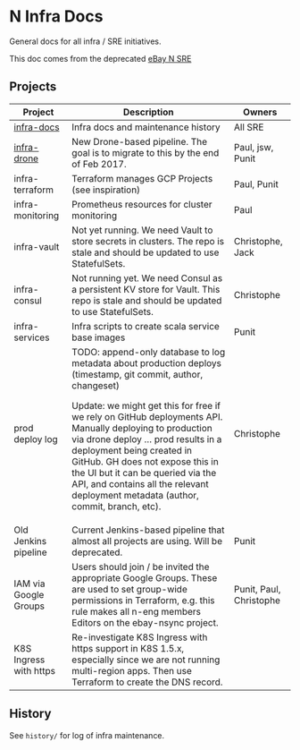 # N Infra Docs

General docs for all infra / SRE initiatives.

This doc comes from the deprecated [eBay N
SRE](https://docs.google.com/document/d/1eyxFFPYLIZrxU2UX38-2z09OGTgKo5Y53kLKPJpjIr4/edit#)

## Projects

Project | Description | Owners
------- | ----------- | ------
[infra-docs](/N/infra-docs) | Infra docs and maintenance history | All SRE
[infra-drone](/N/infra-drone) | New Drone-based pipeline. The goal is to migrate to this by the end of Feb 2017.|Paul, jsw, Punit
infra-terraform|Terraform manages GCP Projects (see inspiration)|Paul, Punit
infra-monitoring|Prometheus resources for cluster monitoring|Paul
infra-vault|Not yet running. We need Vault to store secrets in clusters. The repo is stale and should be updated to use StatefulSets.|Christophe, Jack
infra-consul|Not running yet. We need Consul as a persistent KV store for Vault. This repo is stale and should be updated to use StatefulSets.|Christophe
infra-services|Infra scripts to create scala service base images|Punit
prod deploy log|TODO: append-only database to log metadata about production deploys (timestamp, git commit, author, changeset) <p>Update: we might get this for free if we rely on GitHub deployments API. Manually deploying to production via drone deploy … prod results in a deployment being created in GitHub. GH does not expose this in the UI but it can be queried via the API, and contains all the relevant deployment metadata (author, commit, branch, etc).|Christophe
Old Jenkins pipeline|Current Jenkins-based pipeline that almost all projects are using. Will be deprecated.|Punit
IAM via Google Groups|Users should join / be invited the appropriate Google Groups. These are used to set group-wide permissions in Terraform, e.g. this rule makes all n-eng members Editors on the ebay-nsync project.|Punit, Paul, Christophe
K8S Ingress with https|Re-investigate K8S Ingress with https support in K8S 1.5.x, especially since we are not running multi-region apps. Then use Terraform to create the DNS record.




## History

See `history/` for log of infra maintenance.
